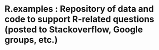 # R.examples : Repository of data and code to support R-related questions (posted to Stackoverflow, Google groups, etc.)
